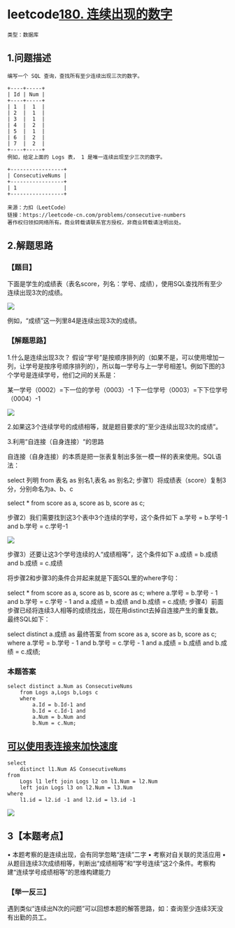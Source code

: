 # leetcode[180. 连续出现的数字](https://leetcode-cn.com/problems/consecutive-numbers/)

`类型：数据库`

## 1.问题描述

```
编写一个 SQL 查询，查找所有至少连续出现三次的数字。

+----+-----+
| Id | Num |
+----+-----+
| 1  |  1  |
| 2  |  1  |
| 3  |  1  |
| 4  |  2  |
| 5  |  1  |
| 6  |  2  |
| 7  |  2  |
+----+-----+
例如，给定上面的 Logs 表， 1 是唯一连续出现至少三次的数字。

+-----------------+
| ConsecutiveNums |
+-----------------+
| 1               |
+-----------------+

来源：力扣（LeetCode）
链接：https://leetcode-cn.com/problems/consecutive-numbers
著作权归领扣网络所有。商业转载请联系官方授权，非商业转载请注明出处。
```

## 2.解题思路

### **【题目】**

下面是学生的成绩表（表名score，列名：学号、成绩），使用SQL查找所有至少连续出现3次的成绩。

![](https://pic.leetcode-cn.com/9a0dc9f43fb25c86cabd1f82e707b4501614451b4380ce429770b1bb14658ec4-1.png)

例如，“成绩”这一列里84是连续出现3次的成绩。

### 【解题思路】

1.什么是连续出现3次？
假设“学号”是按顺序排列的（如果不是，可以使用增加一列，让学号是按序号顺序排列的），所以每一学号与上一学号相差1。例如下图的3个学号是连续学号，他们之间的关系是：

某一学号（0002）=下一位的学号（0003）-1
下一位学号（0003）=下下位学号（0004）-1

![](https://pic.leetcode-cn.com/07dd2a1931b56dd2628cb0a55fef788045d1b882c9160bfd40b9be27a366b54c-a1.jpg)

2.如果这3个连续学号的成绩相等，就是题目要求的“至少连续出现3次的成绩”。

3.利用“自连接（自身连接）“的思路

自连接（自身连接）的本质是把一张表复制出多张一模一样的表来使用。SQL语法：

select 列明 
from 表名 as 别名1,表名 as 别名2;
步骤1）将成绩表（score）复制3分，分别命名为a、b、c

select *
from score as a,
   score as b,
   score as c;

步骤2）我们需要找到这3个表中3个连续的学号，这个条件如下
a.学号 = b.学号-1 and b.学号 = c.学号-1

![](https://pic.leetcode-cn.com/5c706c170ec6a14a60f5a9da81cc0bc16ad8a99a5cb2d566b8499c5ae0ae069b-a2.jpg)

步骤3）还要让这3个学号连续的人“成绩相等”，这个条件如下
a.成绩 = b.成绩 and b.成绩 = c.成绩

将步骤2和步骤3的条件合并起来就是下面SQL里的where字句：

select *
from score as a,
   score as b,
   score as c;
 where a.学号 = b.学号 - 1
   and b.学号 = c.学号 - 1
   and a.成绩 = b.成绩
   and b.成绩 = c.成绩;
步骤4）前面步骤已经将连续3人相等的成绩找出，现在用distinct去掉自连接产生的重复数。最终SQL如下：

select distinct a.成绩 as 最终答案
from score as a,
   score as b,
   score as c;
 where a.学号 = b.学号 - 1
   and b.学号 = c.学号 - 1
   and a.成绩 = b.成绩
   and b.成绩 = c.成绩;

### 本题答案

```
select distinct a.Num as ConsecutiveNums
    from Logs a,Logs b,Logs c 
    where 
        a.Id = b.Id-1 and
        b.Id = c.Id-1 and
        a.Num = b.Num and 
        b.Num = c.Num;
```

## [可以使用表连接来加快速度](https://leetcode-cn.com/problems/consecutive-numbers/solution/ke-yi-shi-yong-biao-lian-jie-lai-jia-kuai-su-du-by/)

```
select 
    distinct l1.Num AS ConsecutiveNums 
from 
    Logs l1 left join Logs l2 on l1.Num = l2.Num
    left join Logs l3 on l2.Num = l3.Num
where 
    l1.id = l2.id -1 and l2.id = l3.id -1
```

![](https://pic.leetcode-cn.com/16a4a39894a6563b805d66307a6fb1f6de21e39ddf203a4d11607bc35dd00156-image.png)



## 3【本题考点】

• 本题考察的是连续出现，会有同学忽略“连续”二字
• 考察对自关联的灵活应用
• 从题目连续3次成绩相等，判断出“成绩相等”和“学号连续”这2个条件。考察构建“连续学号成绩相等”的思维构建能力

### 【举一反三】

遇到类似“连续出N次的问题”可以回想本题的解答思路，如：查询至少连续3天没有出勤的员工。

